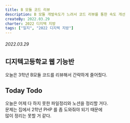 ```yaml
---
title: B 모듈 코드 리뷰
description: B 모듈 개발속도가 느려서 코드 리뷰를 통한 속도 개선
createBy: 2022.03.29
charter: 2022 디지텍 지방
tags: ["일지", "2022 디지텍 지방"]
---
```


###### 2022.03.29

## 디지텍고등학교 웹 기능반

오늘은 3학년 B모듈 코드를 리뷰해서 간략하게 줄어줬다.

## Today Todo

오늘은 어제 다 하지 못한 파일정리와 노션을 정리할 거다.  
문제는 집에서 2학년 PHP 를 좀 도와줘야 되기 때문에  
많이 정리는 못할 거 같다.
